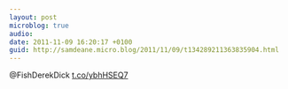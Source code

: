```yaml
---
layout: post
microblog: true
audio: 
date: 2011-11-09 16:20:17 +0100
guid: http://samdeane.micro.blog/2011/11/09/t134289211363835904.html
---
```

@FishDerekDick [t.co/ybhHSEQ7](http://t.co/ybhHSEQ7)
